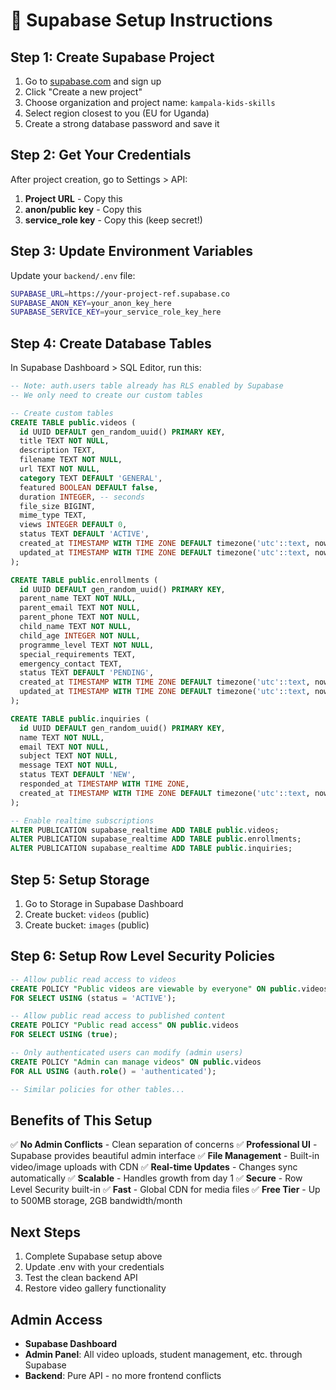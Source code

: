# 🚀 Supabase Setup Instructions

## Step 1: Create Supabase Project

1. Go to [supabase.com](https://supabase.com) and sign up
2. Click "Create a new project"
3. Choose organization and project name: `kampala-kids-skills`
4. Select region closest to you (EU for Uganda)
5. Create a strong database password and save it

## Step 2: Get Your Credentials

After project creation, go to Settings > API:

1. **Project URL** - Copy this
2. **anon/public key** - Copy this
3. **service_role key** - Copy this (keep secret!)

## Step 3: Update Environment Variables

Update your `backend/.env` file:

```bash
SUPABASE_URL=https://your-project-ref.supabase.co
SUPABASE_ANON_KEY=your_anon_key_here
SUPABASE_SERVICE_KEY=your_service_role_key_here
```

## Step 4: Create Database Tables

In Supabase Dashboard > SQL Editor, run this:

```sql
-- Note: auth.users table already has RLS enabled by Supabase
-- We only need to create our custom tables

-- Create custom tables
CREATE TABLE public.videos (
  id UUID DEFAULT gen_random_uuid() PRIMARY KEY,
  title TEXT NOT NULL,
  description TEXT,
  filename TEXT NOT NULL,
  url TEXT NOT NULL,
  category TEXT DEFAULT 'GENERAL',
  featured BOOLEAN DEFAULT false,
  duration INTEGER, -- seconds
  file_size BIGINT,
  mime_type TEXT,
  views INTEGER DEFAULT 0,
  status TEXT DEFAULT 'ACTIVE',
  created_at TIMESTAMP WITH TIME ZONE DEFAULT timezone('utc'::text, now()) NOT NULL,
  updated_at TIMESTAMP WITH TIME ZONE DEFAULT timezone('utc'::text, now()) NOT NULL
);

CREATE TABLE public.enrollments (
  id UUID DEFAULT gen_random_uuid() PRIMARY KEY,
  parent_name TEXT NOT NULL,
  parent_email TEXT NOT NULL,
  parent_phone TEXT NOT NULL,
  child_name TEXT NOT NULL,
  child_age INTEGER NOT NULL,
  programme_level TEXT NOT NULL,
  special_requirements TEXT,
  emergency_contact TEXT,
  status TEXT DEFAULT 'PENDING',
  created_at TIMESTAMP WITH TIME ZONE DEFAULT timezone('utc'::text, now()) NOT NULL,
  updated_at TIMESTAMP WITH TIME ZONE DEFAULT timezone('utc'::text, now()) NOT NULL
);

CREATE TABLE public.inquiries (
  id UUID DEFAULT gen_random_uuid() PRIMARY KEY,
  name TEXT NOT NULL,
  email TEXT NOT NULL,
  subject TEXT NOT NULL,
  message TEXT NOT NULL,
  status TEXT DEFAULT 'NEW',
  responded_at TIMESTAMP WITH TIME ZONE,
  created_at TIMESTAMP WITH TIME ZONE DEFAULT timezone('utc'::text, now()) NOT NULL
);

-- Enable realtime subscriptions
ALTER PUBLICATION supabase_realtime ADD TABLE public.videos;
ALTER PUBLICATION supabase_realtime ADD TABLE public.enrollments;
ALTER PUBLICATION supabase_realtime ADD TABLE public.inquiries;
```

## Step 5: Setup Storage

1. Go to Storage in Supabase Dashboard
2. Create bucket: `videos` (public)
3. Create bucket: `images` (public)

## Step 6: Setup Row Level Security Policies

```sql
-- Allow public read access to videos
CREATE POLICY "Public videos are viewable by everyone" ON public.videos
FOR SELECT USING (status = 'ACTIVE');

-- Allow public read access to published content
CREATE POLICY "Public read access" ON public.videos
FOR SELECT USING (true);

-- Only authenticated users can modify (admin users)
CREATE POLICY "Admin can manage videos" ON public.videos
FOR ALL USING (auth.role() = 'authenticated');

-- Similar policies for other tables...
```

## Benefits of This Setup

✅ **No Admin Conflicts** - Clean separation of concerns
✅ **Professional UI** - Supabase provides beautiful admin interface
✅ **File Management** - Built-in video/image uploads with CDN
✅ **Real-time Updates** - Changes sync automatically
✅ **Scalable** - Handles growth from day 1
✅ **Secure** - Row Level Security built-in
✅ **Fast** - Global CDN for media files
✅ **Free Tier** - Up to 500MB storage, 2GB bandwidth/month

## Next Steps

1. Complete Supabase setup above
2. Update .env with your credentials  
3. Test the clean backend API
4. Restore video gallery functionality

## Admin Access

- **Supabase Dashboard**
- **Admin Panel**: All video uploads, student management, etc. through Supabase
- **Backend**: Pure API - no more frontend conflicts
